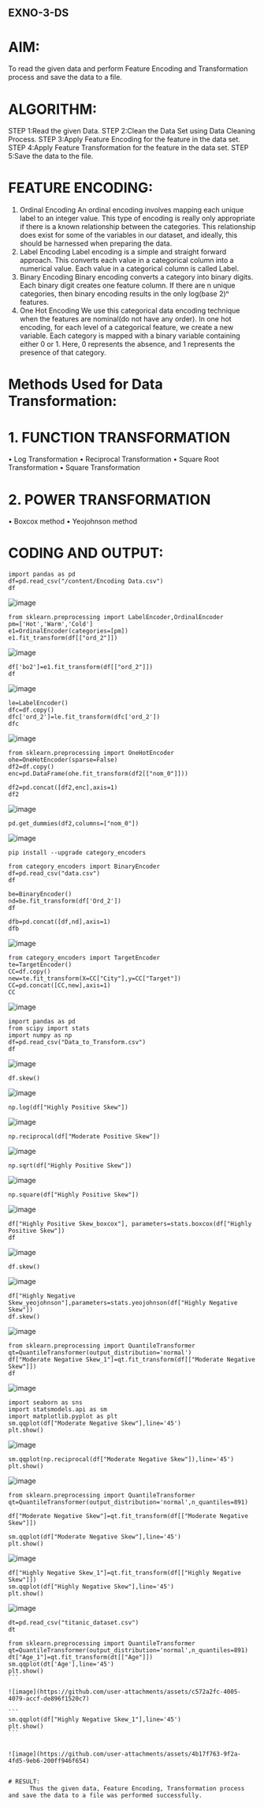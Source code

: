 ## EXNO-3-DS

# AIM:
To read the given data and perform Feature Encoding and Transformation process and save the data to a file.

# ALGORITHM:
STEP 1:Read the given Data.
STEP 2:Clean the Data Set using Data Cleaning Process.
STEP 3:Apply Feature Encoding for the feature in the data set.
STEP 4:Apply Feature Transformation for the feature in the data set.
STEP 5:Save the data to the file.

# FEATURE ENCODING:
1. Ordinal Encoding
An ordinal encoding involves mapping each unique label to an integer value. This type of encoding is really only appropriate if there is a known relationship between the categories. This relationship does exist for some of the variables in our dataset, and ideally, this should be harnessed when preparing the data.
2. Label Encoding
Label encoding is a simple and straight forward approach. This converts each value in a categorical column into a numerical value. Each value in a categorical column is called Label.
3. Binary Encoding
Binary encoding converts a category into binary digits. Each binary digit creates one feature column. If there are n unique categories, then binary encoding results in the only log(base 2)ⁿ features.
4. One Hot Encoding
We use this categorical data encoding technique when the features are nominal(do not have any order). In one hot encoding, for each level of a categorical feature, we create a new variable. Each category is mapped with a binary variable containing either 0 or 1. Here, 0 represents the absence, and 1 represents the presence of that category.

# Methods Used for Data Transformation:
  # 1. FUNCTION TRANSFORMATION
• Log Transformation
• Reciprocal Transformation
• Square Root Transformation
• Square Transformation
  # 2. POWER TRANSFORMATION
• Boxcox method
• Yeojohnson method

# CODING AND OUTPUT:
```
import pandas as pd
df=pd.read_csv("/content/Encoding Data.csv")
df
```
![image](https://github.com/user-attachments/assets/56af7505-8adb-4644-9370-a2cd72069c93)

```
from sklearn.preprocessing import LabelEncoder,OrdinalEncoder
pm=['Hot','Warm','Cold']
e1=OrdinalEncoder(categories=[pm])
e1.fit_transform(df[["ord_2"]])
```
![image](https://github.com/user-attachments/assets/2e4e7373-8f5f-497d-976f-e48640c42e7d)

```
df['bo2']=e1.fit_transform(df[["ord_2"]])
df
```
![image](https://github.com/user-attachments/assets/9134c10c-27ae-42a6-95be-d869ba61d6a1)
```
le=LabelEncoder()
dfc=df.copy()
dfc['ord_2']=le.fit_transform(dfc['ord_2'])
dfc
```
![image](https://github.com/user-attachments/assets/73bafa07-daac-4929-a4dc-bdd5ccaec9ab)

```
from sklearn.preprocessing import OneHotEncoder
ohe=OneHotEncoder(sparse=False)
df2=df.copy()
enc=pd.DataFrame(ohe.fit_transform(df2[["nom_0"]]))
```
```
df2=pd.concat([df2,enc],axis=1)
df2
```
![image](https://github.com/user-attachments/assets/67c4882c-7dd4-4ca5-a28f-0c9247e6cbf0)

```
pd.get_dummies(df2,columns=["nom_0"])
```
![image](https://github.com/user-attachments/assets/9ec42b14-f9e5-4cdd-8cbb-38c30d68b15d)

```
pip install --upgrade category_encoders
````
```
from category_encoders import BinaryEncoder
df=pd.read_csv("data.csv")
df
```
```
be=BinaryEncoder()
nd=be.fit_transform(df['Ord_2'])
df
```
```
dfb=pd.concat([df,nd],axis=1)
dfb
```
![image](https://github.com/user-attachments/assets/9a083768-1f47-4fae-ada7-907bc842c62e)

```
from category_encoders import TargetEncoder
te=TargetEncoder()
CC=df.copy()
new=te.fit_transform(X=CC["City"],y=CC["Target"])
CC=pd.concat([CC,new],axis=1)
CC
````

![image](https://github.com/user-attachments/assets/4057e8ba-b0e9-454d-98b7-379fb37125bd)

```
import pandas as pd
from scipy import stats
import numpy as np
df=pd.read_csv("Data_to_Transform.csv")
df
```

![image](https://github.com/user-attachments/assets/f8da2b8d-5cf9-477b-a08b-b3a2bb7ee7b4)

```
df.skew()
````

![image](https://github.com/user-attachments/assets/3d774b98-186a-4e76-8724-2b1bf81a2ac8)

```
np.log(df["Highly Positive Skew"])
````

![image](https://github.com/user-attachments/assets/14811e81-c7b4-4581-8980-bfbc0de49a56)

````
np.reciprocal(df["Moderate Positive Skew"])
````

![image](https://github.com/user-attachments/assets/d02b1982-e1d3-4a3a-88ae-c5ba93ae4ac1)

```
np.sqrt(df["Highly Positive Skew"])
```

![image](https://github.com/user-attachments/assets/5cd7840f-f02f-4fd3-85d5-a53fe280deb8)

```
np.square(df["Highly Positive Skew"])
```
![image](https://github.com/user-attachments/assets/8fb8e132-6ed7-4b7a-8b40-ce0b2a17f8ab)

````
df["Highly Positive Skew_boxcox"], parameters=stats.boxcox(df["Highly Positive Skew"])
df
````
![image](https://github.com/user-attachments/assets/3c2b78b4-07b4-4762-9c80-9a3eb01a0dc1)

````
df.skew()
````

![image](https://github.com/user-attachments/assets/0724a800-79a0-4f6a-89f8-6d27af8e9e68)

```
df["Highly Negative Skew_yeojohnson"],parameters=stats.yeojohnson(df["Highly Negative Skew"])
df.skew()
```

![image](https://github.com/user-attachments/assets/7916609f-9538-4b20-a4cc-e0a7926ba819)

```
from sklearn.preprocessing import QuantileTransformer
qt=QuantileTransformer(output_distribution='normal')
df["Moderate Negative Skew_1"]=qt.fit_transform(df[["Moderate Negative Skew"]])
df
```

![image](https://github.com/user-attachments/assets/8fc153de-ae67-4570-b08c-bcc13481fd9c)

```
import seaborn as sns
import statsmodels.api as sm
import matplotlib.pyplot as plt
sm.qqplot(df["Moderate Negative Skew"],line='45')
plt.show()
```

![image](https://github.com/user-attachments/assets/778497b6-78ca-4426-b95f-3723e7f14092)

```
sm.qqplot(np.reciprocal(df["Moderate Negative Skew"]),line='45')
plt.show()
```

![image](https://github.com/user-attachments/assets/3959c2d3-bd64-4ecf-b737-230e24cf39fc)

```
from sklearn.preprocessing import QuantileTransformer
qt=QuantileTransformer(output_distribution='normal',n_quantiles=891)

df["Moderate Negative Skew"]=qt.fit_transform(df[["Moderate Negative Skew"]])

sm.qqplot(df["Moderate Negative Skew"],line='45')
plt.show()
````

![image](https://github.com/user-attachments/assets/15c3a214-a5aa-4b71-b91f-03c9dab9aa25)

```
df["Highly Negative Skew_1"]=qt.fit_transform(df[["Highly Negative Skew"]])
sm.qqplot(df["Highly Negative Skew"],line='45')
plt.show()
```


![image](https://github.com/user-attachments/assets/0d7563e8-59e8-4325-b6ce-63817ed858d2)


```
dt=pd.read_csv("titanic_dataset.csv")
dt
````
````
from sklearn.preprocessing import QuantileTransformer
qt=QuantileTransformer(output_distribution='normal',n_quantiles=891)
dt["Age_1"]=qt.fit_transform(dt[["Age"]])
sm.qqplot(dt['Age'],line='45') 
plt.show()
```

![image](https://github.com/user-attachments/assets/c572a2fc-4005-4079-accf-de896f1520c7)

```
sm.qqplot(df["Highly Negative Skew_1"],line='45')
plt.show()
```


![image](https://github.com/user-attachments/assets/4b17f763-9f2a-4fd5-9eb6-200ff946f654)


# RESULT:
      Thus the given data, Feature Encoding, Transformation process and save the data to a file was performed successfully.

       
